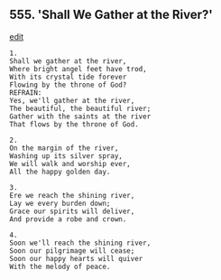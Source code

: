 
## 555.  'Shall We Gather at the River?'
[edit](https://docs.google.com/document/d/1pCPkMypYa7hs9e_rXvBckONfALEUmRv1/edit?mode=html)



    1.
    Shall we gather at the river,
    Where bright angel feet have trod,
    With its crystal tide forever
    Flowing by the throne of God?
    REFRAIN:
    Yes, we'll gather at the river,
    The beautiful, the beautiful river;
    Gather with the saints at the river
    That flows by the throne of God.

    2.
    On the margin of the river,
    Washing up its silver spray,
    We will walk and worship ever,
    All the happy golden day.

    3.
    Ere we reach the shining river,
    Lay we every burden down;
    Grace our spirits will deliver,
    And provide a robe and crown.

    4.
    Soon we'll reach the shining river,
    Soon our pilgrimage will cease;
    Soon our happy hearts will quiver
    With the melody of peace.
